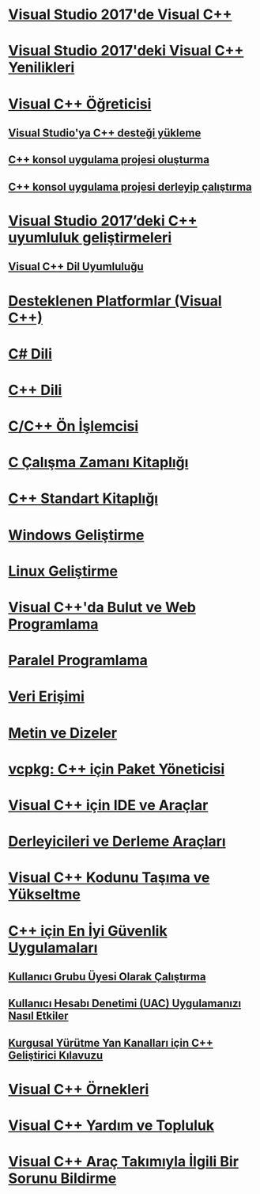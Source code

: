 # [Visual Studio 2017'de Visual C++](visual-cpp-in-visual-studio.md)
# [Visual Studio 2017'deki Visual C++ Yenilikleri](what-s-new-for-visual-cpp-in-visual-studio.md)
# [Visual C++ Öğreticisi](build/vscpp-step-0-installation.md)
## [Visual Studio'ya C++ desteği yükleme](build/vscpp-step-0-installation.md)
## [C++ konsol uygulama projesi oluşturma](build/vscpp-step-1-create.md)
## [C++ konsol uygulama projesi derleyip çalıştırma](build/vscpp-step-2-build.md)
# [Visual Studio 2017’deki C++ uyumluluk geliştirmeleri](cpp-conformance-improvements-2017.md)
## [Visual C++ Dil Uyumluluğu](visual-cpp-language-conformance.md)
# [Desteklenen Platformlar (Visual C++)](supported-platforms-visual-cpp.md)
# [C# Dili](c-language/c-language-reference.md)
# [C++ Dili](cpp/cpp-language-reference.md)
# [C/C++ Ön İşlemcisi](preprocessor/c-cpp-preprocessor-reference.md)
# [C Çalışma Zamanı Kitaplığı](c-runtime-library/c-run-time-library-reference.md)
# [C++ Standart Kitaplığı](standard-library/cpp-standard-library-reference.md)
# [Windows Geliştirme](windows/overview-of-windows-programming-in-cpp.md)
# [Linux Geliştirme](linux/download-install-and-setup-the-linux-development-workload.md)
# [Visual C++'da Bulut ve Web Programlama](cloud/cloud-and-web-programming-in-visual-cpp.md)
# [Paralel Programlama](parallel/parallel-programming-in-visual-cpp.md)
# [Veri Erişimi](data/data-access-in-cpp.md)
# [Metin ve Dizeler](text/text-and-strings-in-visual-cpp.md)
# [vcpkg: C++ için Paket Yöneticisi](vcpkg.md)
# [Visual C++ için IDE ve Araçlar](ide/ide-and-tools-for-visual-cpp-development.md)
# [Derleyicileri ve Derleme Araçları](build/building-c-cpp-programs.md)
# [Visual C++ Kodunu Taşıma ve Yükseltme](porting/visual-cpp-porting-and-upgrading-guide.md)
# [C++ için En İyi Güvenlik Uygulamaları](security/security-best-practices-for-cpp.md)
## [Kullanıcı Grubu Üyesi Olarak Çalıştırma](security/running-as-a-member-of-the-users-group.md)
## [Kullanıcı Hesabı Denetimi (UAC) Uygulamanızı Nasıl Etkiler](security/how-user-account-control-uac-affects-your-application.md)
## [Kurgusal Yürütme Yan Kanalları için C++ Geliştirici Kılavuzu](security/developer-guidance-speculative-execution.md)
# [Visual C++ Örnekleri](visual-cpp-samples.md)
# [Visual C++ Yardım ve Topluluk](visual-cpp-help-and-community.md)
# [Visual C++ Araç Takımıyla İlgili Bir Sorunu Bildirme](how-to-report-a-problem-with-the-visual-cpp-toolset.md)